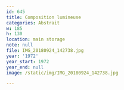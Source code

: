 ```yaml
---
id: 645
title: Composition lumineuse
categories: Abstrait
w: 185
h: 130
location: main storage
note: null
file: IMG_20180924_142738.jpg
year: '1972'
year_start: 1972
year_end: null
image: /static/img/IMG_20180924_142738.jpg

---
```

